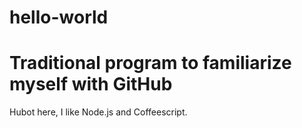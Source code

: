 # hello-world
Traditional program to familiarize myself with GitHub
=====================================================
Hubot here, I like Node.js and Coffeescript. 
